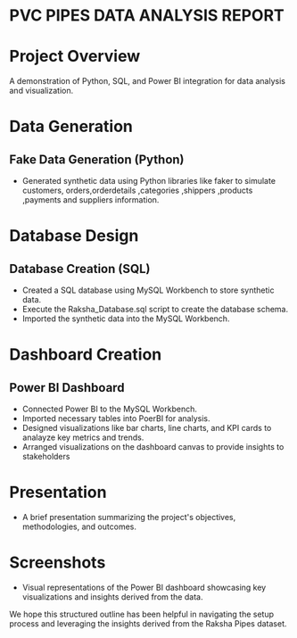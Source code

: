 # PVC PIPES DATA ANALYSIS REPORT

# Project Overview
A demonstration of Python, SQL, and Power BI integration for data analysis and visualization.

# Data Generation
## Fake Data Generation (Python)
- Generated synthetic data using Python libraries like faker to simulate customers, orders,orderdetails ,categories ,shippers ,products ,payments and suppliers information.

# Database Design
## Database Creation (SQL)
- Created a SQL database using MySQL Workbench to store synthetic data.
- Execute the Raksha_Database.sql script to create the database schema.
- Imported the synthetic data into the MySQL Workbench. 

# Dashboard Creation
## Power BI Dashboard
- Connected Power BI to the MySQL Workbench.
- Imported necessary tables into PoerBI for analysis.
- Designed visualizations like bar charts, line charts, and KPI cards to analayze key metrics and trends.
- Arranged visualizations on the dashboard canvas to provide insights to stakeholders

# Presentation
- A brief presentation summarizing the project's objectives, methodologies, and outcomes.

# Screenshots
- Visual representations of the Power BI dashboard showcasing key visualizations and insights derived from the data.
  
We hope this structured outline has been helpful in navigating the setup process and leveraging the insights derived from the Raksha Pipes dataset.
